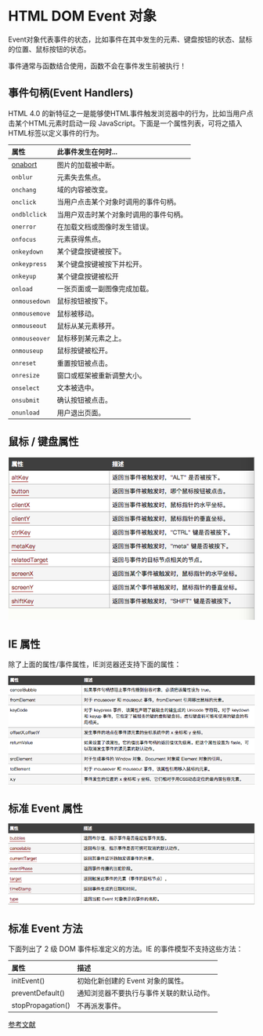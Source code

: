 # HTML DOM Event 对象

Event对象代表事件的状态，比如事件在其中发生的元素、键盘按钮的状态、鼠标的位置、鼠标按钮的状态。     

事件通常与函数结合使用，函数不会在事件发生前被执行！     

## 事件句柄(Event Handlers)

HTML 4.0 的新特征之一是能够使HTML事件触发浏览器中的行为，比如当用户点击某个HTML元素时启动一段 JavaScript。下面是一个属性列表，可将之插入HTML标签以定义事件的行为。   

|属性                             | 此事件发生在何时...                                  |
| :------------------------------| :--------------------------------------------------|
| [onabort](http://www.w3school.com.cn/jsref/event_onabort.asp)| 图片的加载被中断。      |
|`onblur`        | 元素失去焦点。      |
|`onchang`       | 域的内容被改变。     |
|`onclick`       | 当用户点击某个对象时调用的事件句柄。 |
|`ondblclick`    | 当用户双击时某个对象时调用的事件句柄。  |
|`onerror`       | 在加载文档或图像时发生错误。   |
|`onfocus`       | 元素获得焦点。  |
|`onkeydown`     | 某个键盘按键被按下。  |
|`onkeypress`    | 某个键盘按键被按下并松开。  |
|`onkeyup`       | 某个键盘按键被松开  |
|`onload`        | 一张页面或一副图像完成加载。   |
|`onmousedown`   | 鼠标按钮被按下。   |
|`onmousemove`   | 鼠标被移动。   |
|`onmouseout`    | 鼠标从某元素移开。   |
|`onmouseover`   | 鼠标移到某元素之上。   |
|`onmouseup`     | 鼠标按键被松开。|
|`onreset`       | 重置按钮被点击。|
|`onresize`      | 窗口或框架被重新调整大小。  |
|`onselect`      | 文本被选中。   |
|`onsubmit`      | 确认按钮被点击。
|`onunload`      | 用户退出页面。  |

## 鼠标 / 键盘属性

![HTML DOM Event对象](./img/event.png)

## IE 属性

除了上面的属性/事件属性，IE浏览器还支持下面的属性：   

![IE 属性](./img/eventIE.png)

## 标准 Event 属性

![标准 Event 属性](./img/Event属性.png)

## 标准 Event 方法

下面列出了 2 级 DOM 事件标准定义的方法。IE 的事件模型不支持这些方法：   

|属性                             | 描述                                 |
| :------------------------------| :--------------------------------------------------|
| initEvent()    | 初始化新创建的 Event 对象的属性。      |
| preventDefault()   | 通知浏览器不要执行与事件关联的默认动作。 |
| stopPropagation()   | 不再派发事件。    |



[参考文献](http://www.w3school.com.cn/jsref/dom_obj_event.asp)
